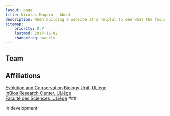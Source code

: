 ```yaml
---
layout: page
title: Nicolas Magain - About 
description: When building a website it's helpful to see what the focus of your site is. This page is an example of how to show a website's focus.
sitemap:
    priority: 0.7
    lastmod: 2017-11-02
    changefreq: weekly
---
```

## Team

<h2>Affiliations</h2>
<p> <a href="http://www.bionat.ulg.ac.be/"> Evolution and Conservation Biology Unit, ULiège</a>
<br /> <a href="https://www.inbios.uliege.be/cms/c_4259640/fr/inbios">InBios Research Center, ULiège</a>
<br /> <a href="https://www.sciences.uliege.be/cms/c_3966569/en/sciences">Faculté des Sciences, ULiège</a>
### 
<div class="box">
  <p>
 In development </p>
</div>
